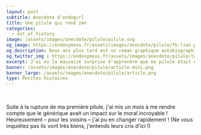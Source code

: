 ```yaml
---
layout: post
subtitle: Anecdote d'endogirl
title: Une pilule qui rend zen
categories:
  - out_of_history
image: /assets/images/anecdote/pilule/pilule.svg
og_image: https://endonymous.fr/assets/images/anecdote/pilule/fb-lien.png
og_description: Deux ans plus tard est un roman graphique autobiographique sur l'endométriose.
og_twitter_img : https://endonymous.fr/assets/images/anecdote/pilule/twitter.png
excerpt: J'ai eu la mauvaise surprise d'apprendre que ma pilule était en rupture. Mais pas de problème le générique c'est presque pareil…
banner: /assets/images/anecdote/pilule/article-mini.png
banner_large: /assets/images/anecdote/pilule/article.png
type: Petites histoires
---
```


<div class="graph">
    <img src="/assets/images/anecdote/pilule/hs-(1).png" alt="">
    <img src="/assets/images/anecdote/pilule/hs-(2).png" alt="">
    <img src="/assets/images/anecdote/pilule/hs-(3).png" alt="">
    <img src="/assets/images/anecdote/pilule/hs-(4).png" alt="">
    <img src="/assets/images/anecdote/pilule/hs-(5).png" alt="">
    <img src="/assets/images/anecdote/pilule/hs-(6).png" alt="">
    <img src="/assets/images/anecdote/pilule/hs-(7).png" alt="">
</div>

Suite à la rupture de ma première pilule, j'ai mis un mois à me rendre compte que le générique avait un impact sur le moral incroyable ! Heureusement &ndash; pour les voisins &ndash; j'ai pu en changer rapidement ! (Ne vous inquiétez pas ils vont très biens, j'entends leurs cris d'ici !)



